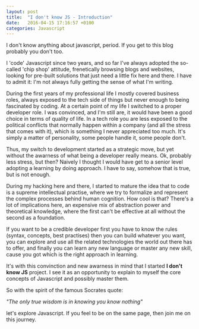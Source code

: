 ```yaml
---
layout: post
title:  "I don't know JS - Introduction"
date:   2016-04-15 17:16:57 +0100
categories: Javascript
---
```


I don't know anything about javascript, period. If you get to this blog probably you don't too. 

I 'code' Javascript since two years, and so far I've always adopted the so-called 'chip shop' attitude, frenetically browsing blogs and websites, looking for pre-built solutions that just need a little fix here and there. 
I have to admit it: I'm not always fully getting the sense of what I'm writing.

During the first years of my professional life I mostly covered business roles, always exposed to the tech side of things but never enough to being fascinated by coding. At a certain point of my life I switched to a proper developer role. I was convinced, and I'm still are, it would have been a good choice in terms of quality of life. 
In a tech role you are less exposed to the political conflicts that normally happen within a company (and all the stress that comes with it), which is something I never appreciated too much. It's simply a matter of personality, some people handle it, some people don't. 

Thus, my switch to development started as a strategic move, but yet without the awarness of what being a developer really means. Ok, probably less stress, but then? Naively I thought I would have get to a senior level adopting a learning by doing approach. I have to say, somehow that is true, but is not enough.

During my hacking here and there, I started to mature the idea that to code is a supreme intellectual practise, where we try to formalize and represent the complex processes behind human cognition. 
How cool is that? There's a lot of implications here, an expensive mix of abstraction power and theoretical knowledge, where the first can't be effective at all without the second as a foundation.

If you want to be a credible developer first you have to know the rules (syntax, concepts, best practises) then you can build whatever you want, you can explore and use all the related technologies the world out there has to offer, and finally you can learn any new language or master any new skill, cause you got which is the right approach in learning.

It's with this convinction and new awarness in mind that I started **I don't know JS** project. I see it as an opportunity to explain to myself the core concepts of Javascript and possibly master them.  

So with the spirit of the famous Socrates quote: 

_"The only true wisdom is in knowing you know nothing"_ 

let's explore Javascript. If you feel to be on the same page, then join me on this journey.
